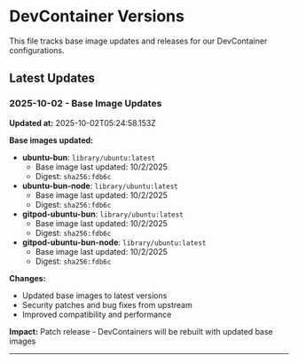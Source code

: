 # DevContainer Versions

This file tracks base image updates and releases for our DevContainer configurations.

## Latest Updates

### 2025-10-02 - Base Image Updates

**Updated at:** 2025-10-02T05:24:58.153Z

**Base images updated:**
- **ubuntu-bun**: `library/ubuntu:latest`
  - Base image last updated: 10/2/2025
  - Digest: `sha256:fdb6c`
- **ubuntu-bun-node**: `library/ubuntu:latest`
  - Base image last updated: 10/2/2025
  - Digest: `sha256:fdb6c`
- **gitpod-ubuntu-bun**: `library/ubuntu:latest`
  - Base image last updated: 10/2/2025
  - Digest: `sha256:fdb6c`
- **gitpod-ubuntu-bun-node**: `library/ubuntu:latest`
  - Base image last updated: 10/2/2025
  - Digest: `sha256:fdb6c`

**Changes:**
- Updated base images to latest versions
- Security patches and bug fixes from upstream
- Improved compatibility and performance

**Impact:** Patch release - DevContainers will be rebuilt with updated base images

---

